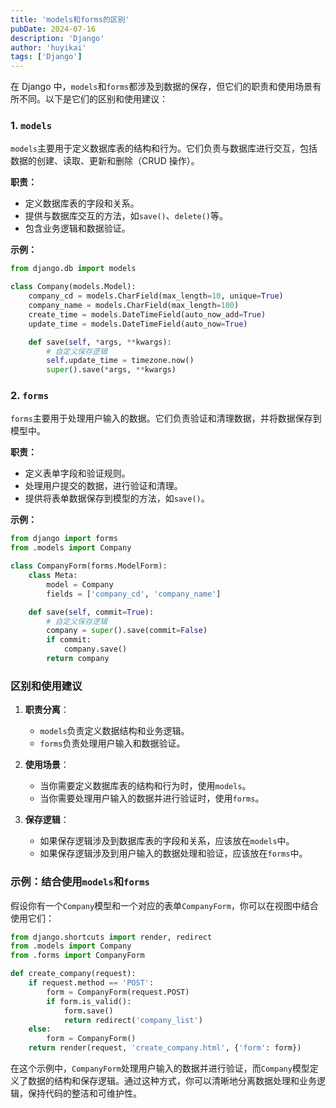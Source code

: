 ```yaml
---
title: 'models和forms的区别'
pubDate: 2024-07-16
description: 'Django'
author: 'huyikai'
tags: ['Django']
---
```


在 Django 中，`models`和`forms`都涉及到数据的保存，但它们的职责和使用场景有所不同。以下是它们的区别和使用建议：

### 1. `models`

`models`主要用于定义数据库表的结构和行为。它们负责与数据库进行交互，包括数据的创建、读取、更新和删除（CRUD 操作）。

**职责：**

- 定义数据库表的字段和关系。
- 提供与数据库交互的方法，如`save()`、`delete()`等。
- 包含业务逻辑和数据验证。

**示例：**

```python
from django.db import models

class Company(models.Model):
    company_cd = models.CharField(max_length=10, unique=True)
    company_name = models.CharField(max_length=100)
    create_time = models.DateTimeField(auto_now_add=True)
    update_time = models.DateTimeField(auto_now=True)

    def save(self, *args, **kwargs):
        # 自定义保存逻辑
        self.update_time = timezone.now()
        super().save(*args, **kwargs)
```

### 2. `forms`

`forms`主要用于处理用户输入的数据。它们负责验证和清理数据，并将数据保存到模型中。

**职责：**

- 定义表单字段和验证规则。
- 处理用户提交的数据，进行验证和清理。
- 提供将表单数据保存到模型的方法，如`save()`。

**示例：**

```python
from django import forms
from .models import Company

class CompanyForm(forms.ModelForm):
    class Meta:
        model = Company
        fields = ['company_cd', 'company_name']

    def save(self, commit=True):
        # 自定义保存逻辑
        company = super().save(commit=False)
        if commit:
            company.save()
        return company
```

### 区别和使用建议

1. **职责分离**：

   - `models`负责定义数据结构和业务逻辑。
   - `forms`负责处理用户输入和数据验证。

2. **使用场景**：

   - 当你需要定义数据库表的结构和行为时，使用`models`。
   - 当你需要处理用户输入的数据并进行验证时，使用`forms`。

3. **保存逻辑**：
   - 如果保存逻辑涉及到数据库表的字段和关系，应该放在`models`中。
   - 如果保存逻辑涉及到用户输入的数据处理和验证，应该放在`forms`中。

### 示例：结合使用`models`和`forms`

假设你有一个`Company`模型和一个对应的表单`CompanyForm`，你可以在视图中结合使用它们：

```python
from django.shortcuts import render, redirect
from .models import Company
from .forms import CompanyForm

def create_company(request):
    if request.method == 'POST':
        form = CompanyForm(request.POST)
        if form.is_valid():
            form.save()
            return redirect('company_list')
    else:
        form = CompanyForm()
    return render(request, 'create_company.html', {'form': form})
```

在这个示例中，`CompanyForm`处理用户输入的数据并进行验证，而`Company`模型定义了数据的结构和保存逻辑。通过这种方式，你可以清晰地分离数据处理和业务逻辑，保持代码的整洁和可维护性。
